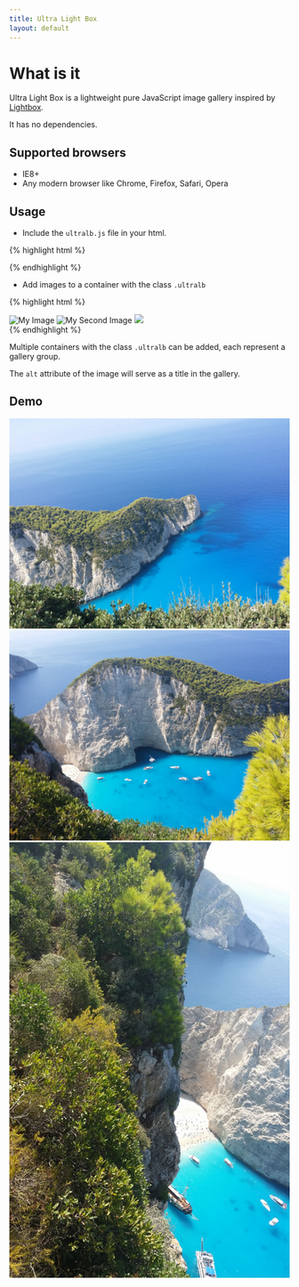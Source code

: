 ```yaml
---
title: Ultra Light Box
layout: default
---
```


# What is it

Ultra Light Box is a lightweight pure JavaScript image gallery inspired by [Lightbox](http://lokeshdhakar.com/projects/lightbox2/).

It has no dependencies.

## Supported browsers

* IE8+
* Any modern browser like Chrome, Firefox, Safari, Opera


## Usage

* Include the `ultralb.js` file in your html.

{% highlight html %}
<script type="text/javascript" src="ultralb.js"></script>
{% endhighlight %}

* Add images to a container with the class `.ultralb`

{% highlight html %}
<div class="ultralb">
	<img src="image1.jpg" alt="My Image" />
	<img src="image2.jpg" alt="My Second Image" />
	<img src="image3.jpg" />
</div>
{% endhighlight %}

Multiple containers with the class `.ultralb` can be added, each represent a gallery group.

The `alt` attribute of the image will serve as a title in the gallery.

## Demo

<div class="ultralb">
	<img src="images/image1.jpg" alt="Image 1"/>
	<img src="images/image2.jpg" alt="Second image"/>
	<img src="images/image3.jpg"/>
</div>
